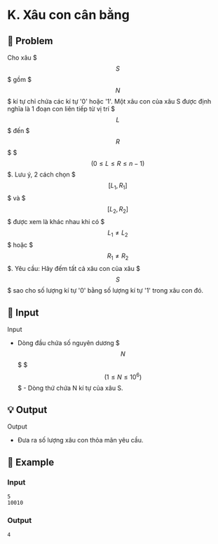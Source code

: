 # K. Xâu con cân bằng

## 📖 Problem

Cho xâu $$$S$$$ gồm $$$N$$$ kí tự chỉ chứa các kí tự '0' hoặc '1'. Một xâu con của xâu S được định nghĩa là 1 đoạn con liên tiếp từ vị trí $$$L$$$ đến $$$R$$$ $$$(0 \le L \le R \le n-1)$$$.
Lưu ý, 2 cách chọn $$$[L_1,R_1]$$$ và $$$[L_2,R_2]$$$ được xem là khác nhau khi có $$$L_1 \neq L_2$$$ hoặc $$$R_1 \neq R_2$$$.
Yêu cầu: Hãy đếm tất cả xâu con của xâu $$$S$$$ sao cho số lượng kí tự '0' bằng số lượng kí tự '1' trong xâu con đó.


## 🧩 Input

Input
- Dòng đầu chứa số nguyên dương $$$N$$$ $$$(1\le N \le 10^6)$$$ - Dòng thứ chứa N kí tự của xâu S.


## 💡 Output

Output
- Đưa ra số lượng xâu con thỏa mãn yêu cầu.


## 🧠 Example

### Input

```text
5
10010
```

### Output

```text
4
```


